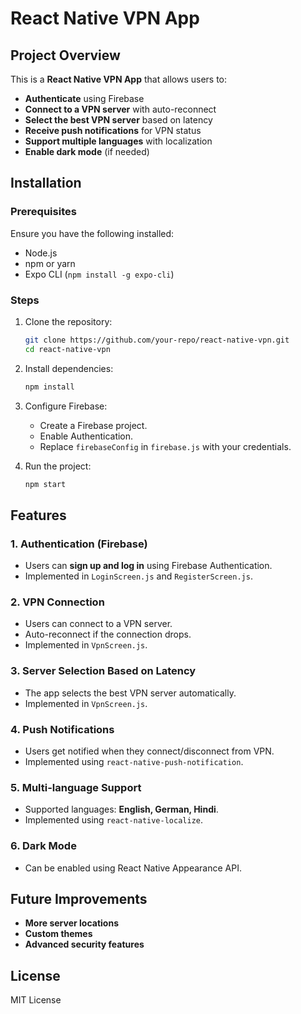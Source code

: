 # React Native VPN App

## Project Overview

This is a **React Native VPN App** that allows users to:

- **Authenticate** using Firebase
- **Connect to a VPN server** with auto-reconnect
- **Select the best VPN server** based on latency
- **Receive push notifications** for VPN status
- **Support multiple languages** with localization
- **Enable dark mode** (if needed)

## Installation

### Prerequisites

Ensure you have the following installed:

- Node.js
- npm or yarn
- Expo CLI (`npm install -g expo-cli`)

### Steps

1. Clone the repository:

   ```sh
   git clone https://github.com/your-repo/react-native-vpn.git
   cd react-native-vpn
   ```

2. Install dependencies:

   ```sh
   npm install
   ```

3. Configure Firebase:

   - Create a Firebase project.
   - Enable Authentication.
   - Replace `firebaseConfig` in `firebase.js` with your credentials.

4. Run the project:

   ```sh
   npm start
   ```

## Features

### 1. Authentication (Firebase)

- Users can **sign up and log in** using Firebase Authentication.
- Implemented in `LoginScreen.js` and `RegisterScreen.js`.

### 2. VPN Connection

- Users can connect to a VPN server.
- Auto-reconnect if the connection drops.
- Implemented in `VpnScreen.js`.

### 3. Server Selection Based on Latency

- The app selects the best VPN server automatically.
- Implemented in `VpnScreen.js`.

### 4. Push Notifications

- Users get notified when they connect/disconnect from VPN.
- Implemented using `react-native-push-notification`.

### 5. Multi-language Support

- Supported languages: **English, German, Hindi**.
- Implemented using `react-native-localize`.

### 6. Dark Mode

- Can be enabled using React Native Appearance API.

## Future Improvements

- **More server locations**
- **Custom themes**
- **Advanced security features**

## License

MIT License


